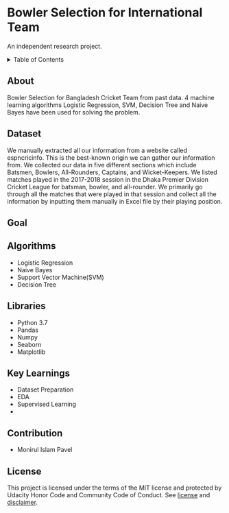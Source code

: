 # Bowler Selection for International Team

An independent research project.
<!-- TABLE OF CONTENTS -->
<details>
  <summary>Table of Contents</summary>
  <ol>
    
    <li>About</li>
    <li>Dataset</li>
    <li>Goal</li>
    <li>Algorithms</li>
    <li>Libraries</li>
    <li>Contribution</li>
    <li>License</li>

  </ol>
</details>

## About
Bowler Selection for Bangladesh Cricket Team from past data. 4 machine learning algorithms Logistic Regression, SVM, Decision Tree and Naive Bayes have been used for solving the problem. 

## Dataset
We manually extracted all our information from a website called espncricinfo. This is the best-known origin we can gather our information from. We collected our data in five different sections which include Batsmen, Bowlers, All-Rounders, Captains, and Wicket-Keepers. We listed matches played in the 2017-2018 session in the Dhaka Premier Division Cricket League for batsman, bowler, and all-rounder. We primarily go through all the matches that were played in that session and collect all the information by inputting them manually in Excel file by their playing position.
## Goal


## Algorithms

- Logistic Regression
- Naive Bayes
- Support Vector Machine(SVM) 
- Decision Tree

## Libraries
- Python 3.7
- Pandas
- Numpy
- Seaborn
- Matplotlib

## Key Learnings
- Dataset Preparation
- EDA
- Supervised Learning
- 
## Contribution
- Monirul Islam Pavel
## License

This project is licensed under the terms of the MIT license and protected by Udacity Honor Code and Community Code of Conduct. See <a href="LICENSE.md">license</a> and <a href="LICENSE.DISCLAIMER.md">disclaimer</a>.


